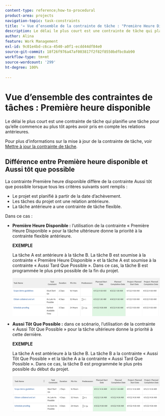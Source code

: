 ```yaml
---
content-type: reference;how-to-procedural
product-area: projects
navigation-topic: task-constraints
title: '« Vue d’ensemble de la contrainte de tâche : "Première Heure Disponible" »'
description: Le délai le plus court est une contrainte de tâche qui planifie une tâche pour qu’elle commence au plus tôt après avoir pris en compte les relations antérieures.
author: Alina
feature: Work Management
exl-id: 9c01e4bd-c6ca-4540-a0f1-ecdd44df84e0
source-git-commit: 18f26f976a47af003817f2f82f8550bdfbc0ab90
workflow-type: tm+mt
source-wordcount: '299'
ht-degree: 100%

---
```


# Vue d’ensemble des contraintes de tâches : Première heure disponible

Le délai le plus court est une contrainte de tâche qui planifie une tâche pour qu’elle commence au plus tôt après avoir pris en compte les relations antérieures.

Pour plus d’informations sur la mise à jour de la contrainte de tâche, voir [Mettre à jour la contrainte de tâche](../../../manage-work/tasks/task-constraints/update-task-constraint-of-task.md).

<!--
<p data-mc-conditions="QuicksilverOrClassic.Draft mode">(NOTE: replaced with new article linked above) </p>
-->

<!--
<p data-mc-conditions="QuicksilverOrClassic.Draft mode">To update the Task Constraint to Earliest Available Time:</p>
-->

<!--
   <li value="1" data-mc-conditions="QuicksilverOrClassic.Draft mode">Go to a task whose constraint you want to modify. </li>
   -->

<!--
   <p data-mc-conditions="QuicksilverOrClassic.Draft mode">Click <strong>Edit Task</strong>.</p>
   -->

<!--
   <p data-mc-conditions="QuicksilverOrClassic.Draft mode">Click the <strong>More</strong> icon <img src="assets/qs-more-icon-on-an-object.png"> next to the task name, then click <strong>Edit</strong>.</p>
   -->

<!--
   <p data-mc-conditions="QuicksilverOrClassic.Draft mode">In the <strong>Overview</strong> section, expand the <strong>Task Constraint</strong> drop-down menu.</p>
   -->

<!--
   <p data-mc-conditions="QuicksilverOrClassic.Draft mode">Select <strong>Earliest Available Time</strong>.</p>
   -->

<!--
   <li value="5" data-mc-conditions="QuicksilverOrClassic.Draft mode">Click <strong>Save Changes</strong>.</li>
   -->

## Différence entre Première heure disponible et Aussi tôt que possible

<!--
<p data-mc-conditions="QuicksilverOrClassic.Draft mode">(NOTE: [! This section is duplicated in "Earliest Available Time"])</p>
-->

La contrainte Première heure disponible diffère de la contrainte Aussi tôt que possible lorsque tous les critères suivants sont remplis :

* Le projet est planifié à partir de la date d’achèvement.
* Les tâches du projet ont une relation antérieure.
* La tâche antérieure a une contrainte de tâche flexible.

Dans ce cas :

* **Première Heure Disponible :** l’utilisation de la contrainte « Première Heure Disponible » pour la tâche ultérieure donne la priorité à la contrainte flexible antérieure.

  **EXEMPLE**

  La tâche A est antérieure à la tâche B. La tâche B est soumise à la contrainte « Première Heure Disponible » et la tâche A est soumise à la contrainte « Aussi Tard Que Possible ». Dans ce cas, la tâche B est programmée le plus près possible de la fin du projet.

  ![Contrainte « Première Heure Disponible » lorsque les dates de la tâche sont proches de la date d’achèvement du projet.](assets/earliest-available-constraint-dates-closer-to-project-completion-350x137.png)

* **Aussi Tôt Que Possible :** dans ce scénario, l’utilisation de la contrainte « Aussi Tôt Que Possible » pour la tâche ultérieure donne la priorité à cette dernière.

  **EXEMPLE**

  La tâche A est antérieure à la tâche B. La tâche B a la contrainte « Aussi Tôt Que Possible » et la tâche A a la contrainte « Aussi Tard Que Possible ». Dans ce cas, la tâche B est programmée le plus près possible du début du projet.

  ![Contrainte « Aussi Tôt Que Possible » lorsque les dates de la tâche sont proches de la date de début du projet.](assets/as-soon-as-possible-dates-closer-to-project-start-350x126.png)
